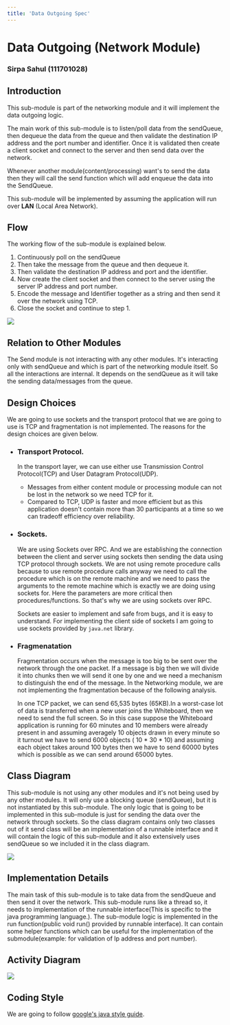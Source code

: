```yaml
---
title: 'Data Outgoing Spec'
---
```

# Data Outgoing (Network Module)

### Sirpa Sahul (111701028)

## Introduction
This sub-module is part of the networking module and it will implement the data outgoing logic.

The main work of this sub-module is to listen/poll data from the sendQueue, then dequeue the data from the queue and then validate the destination IP address and the port number and identifier. Once it is validated then create a client socket and connect to the server and then send data over the network.

Whenever another module(content/processing) want's to send the data then they will call the send function which will add enqueue the data into the SendQueue.

This sub-module will be implemented by assuming the application will run over **LAN** (Local Area Network).

## Flow
The working flow of the sub-module is explained below.
1. Continuously poll on the sendQueue
1. Then take the message from the queue and then dequeue it.
1. Then validate the destination IP address and port and the identifier.
1. Now create the client socket and then connect to the server using the server IP address and port number.
1. Encode the message and Identifier together as a string and then send it over the network using TCP.
1. Close the socket and continue to step 1.



![](https://i.imgur.com/apIEOk3.jpg)


## Relation to Other Modules
The Send module is not interacting with any other modules. It's interacting only with sendQueue and which is part of the networking module itself. So all the interactions are internal. It depends on the sendQueue as it will take the sending data/messages from the queue.

## Design Choices

We are going to use sockets and the transport protocol that we are going to use is TCP and fragmentation is not implemented. The reasons for the design choices are given below.

* ### Transport Protocol.
    In the transport layer, we can use either use Transmission Control Protocol(TCP) and User Datagram Protocol(UDP).
    * Messages from either content module or processing module can not be lost in the network so we need TCP for it.
    * Compared to TCP, UDP is faster and more efficient but as this application doesn't contain more than 30 participants at a time so we can tradeoff efficiency over reliability.

* ### Sockets.
    We are using Sockets over RPC. And we are establishing the connection between the client and server using sockets then sending the data using TCP protocol through sockets. We are not using remote procedure calls because to use remote procedure calls anyway we need to call the procedure which is on the remote machine and we need to pass the arguments to the remote machine which is exactly we are doing using sockets for. Here the parameters are more critical then procedures/functions. So that's why we are using sockets over RPC.
    
    Sockets are easier to implement and safe from bugs, and it is easy to understand. For implementing the client side of sockets I am going to use sockets provided by <code>java.net</code> library.
* ### Fragmenatation
    Fragmentation occurs when the message is too big to be sent over the network through the one packet. If a message is big then we will divide it into chunks then we will send it one by one and we need a mechanism to distinguish the end of the message. In the Networking module, we are not implementing the fragmentation because of the following analysis.
    
    In one TCP packet, we can send 65,535 bytes (65KB).In a worst-case lot of data is transferred when a new user joins the Whiteboard, then we need to send the full screen. So in this case suppose the Whiteboard application is running for 60 minutes and 10 members were already present in and assuming averagely 10 objects drawn in every minute so it turnout we have to send 6000 objects ( 10 * 30 * 10) and assuming each object takes around 100 bytes then we have to send 60000 bytes which is possible as we can send around 65000 bytes.
    
## Class Diagram
This sub-module is not using any other modules and it's not being used by any other modules. It will only use a blocking queue (sendQueue), but it is not instantiated by this sub-module. The only logic that is going to be implemented in this sub-module is just for sending the data over the network through sockets. So the class diagram contains only two classes out of it send class will be an implementation of a runnable interface and it will contain the logic of this sub-module and it also extensively uses sendQueue so we included it in the class diagram.

![](https://i.imgur.com/RJ7GCTj.jpg)

## Implementation Details
The main task of this sub-module is to take data from the sendQueue and then send it over the network.
This sub-module runs like a thread so, it needs to implementation of the runnable interface(This is specific to the java programming language.).
The sub-module logic is implemented in the run function(public void run() provided by runnable interface). It can contain some helper functions which can be useful for the implementation of the submodule(example: for validation of Ip address and port number).

## Activity Diagram

![](https://i.imgur.com/iEnJwL8.png/)

## Coding Style

We are going to follow [google's java style guide](https://google.github.io/styleguide/javaguide.html).
